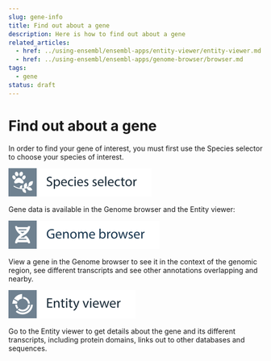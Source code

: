 ```yaml
---
slug: gene-info
title: Find out about a gene
description: Here is how to find out about a gene
related_articles:
  - href: ../using-ensembl/ensembl-apps/entity-viewer/entity-viewer.md
  - href: ../using-ensembl/ensembl-apps/genome-browser/browser.md
tags:
  - gene
status: draft
---
```


# Find out about a gene

In order to find your gene of interest, you must first use the Species selector to choose your species of interest.

![](../../img/id-species-selector.svg)

Gene data is available in the Genome browser and the Entity viewer:

![](../../img/id-genome-browser.svg)

View a gene in the Genome browser to see it in the context of the genomic region, see different transcripts and see other annotations overlapping and nearby.

![](../../img/id-entity-viewer.svg)

Go to the Entity viewer to get details about the gene and its different transcripts, including protein domains, links out to other databases and sequences.
